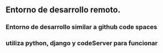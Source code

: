 ## Entorno de desarrollo remoto.
### Entorno de desarrollo similar a github code spaces
### utiliza python, django y codeServer para funcionar

